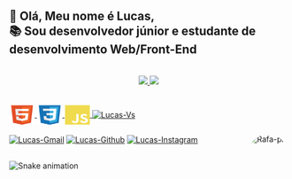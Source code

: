 ## 🤩 Olá, Meu nome é Lucas, <br> 📚 Sou desenvolvedor júnior e estudante de desenvolvimento Web/Front-End 
<div align="center">
<br>
  <a href="https://github.com/LucasStorm">
  <img height="149em" src="https://github-readme-stats.vercel.app/api?username=LucasStorm&show_icons=true&theme=algolia&include_all_commits=true&count_private=true"/>
  <img height="149em" src="https://github-readme-stats.vercel.app/api/top-langs/?username=LucasStorm&layout=compact&langs_count=7&theme=algolia"/>
</div>

<br>

<div style="display: inline_block"><br>
  <img align="center" alt="Lucas-HTML" height="36" width="46" src="https://raw.githubusercontent.com/devicons/devicon/master/icons/html5/html5-original.svg">
  <img align="center" alt="Lucas-CSS" height="36" width="46" src="https://raw.githubusercontent.com/devicons/devicon/master/icons/css3/css3-original.svg">
  <img align="center" alt="Lucas-Js" height="36" width="46" src="https://raw.githubusercontent.com/devicons/devicon/master/icons/javascript/javascript-plain.svg">
  <img align="center" alt="Lucas-Vs" height="45" width="50" src="https://img.icons8.com/fluency/344/visual-studio-code-2019.png">
  <br>
  <br>
  <a href = "mailto:lucasmaciel.emailprofissional@gmail.com" target="_blank"><img align="center" alt="Lucas-Gmail" src="https://img.shields.io/badge/Gmail-D14836?style=for-the-badge&logo=gmail&logoColor=white"></a>
  <a href = "https://github.com/LucasStorm" target="_blank"><img align="center" alt="Lucas-Github" src="https://img.shields.io/badge/GitHub-100000?style=for-the-badge&logo=github&logoColor=white"></a>
  <a href="https://instagram.com/lucas.maciel_z" target="_blank"><img align="center" alt="Lucas-Instagram" src="https://img.shields.io/badge/-Instagram-%23E4405F?style=for-the-badge&logo=instagram&logoColor=white" target="_blank"></a> 
   <img align="right" alt="Rafa-pic" height="150" style="border-radius:50px;" src="https://media.discordapp.net/attachments/825135849750134818/1023346342879313980/88f06495-cf05-4f48-9a88-78aded929fde-removebg-preview.png?width=473&height=473">
 </div>

##

![Snake animation](https://github.com/LucasStorm/LucasStorm/blob/output/github-contribution-grid-snake.svg)
